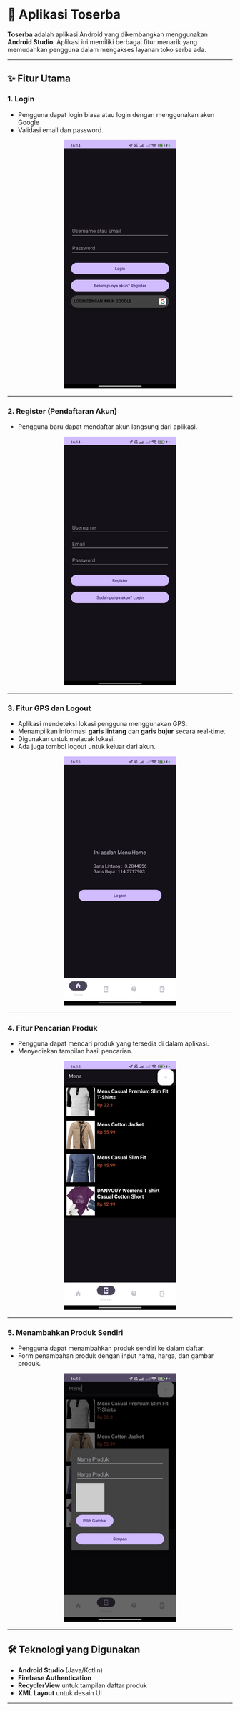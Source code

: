 # 🛒 Aplikasi Toserba

**Toserba** adalah aplikasi Android yang dikembangkan menggunakan **Android Studio**. Aplikasi ini memiliki berbagai fitur menarik yang memudahkan pengguna dalam mengakses layanan toko serba ada.

---

## ✨ Fitur Utama

### 1. Login
- Pengguna dapat login biasa atau login dengan menggunakan akun Google
- Validasi email dan password.

<div style="text-align: center;">
  <img src="screenshots/HalamanLogin.jpg" alt="Capture layar" width="250" />
</div>


---

### 2. Register (Pendaftaran Akun)
- Pengguna baru dapat mendaftar akun langsung dari aplikasi.

<div style="text-align: center;">
  <img src="screenshots/HalamanRegister.jpg" alt="Capture layar" width="250" />
</div>

---

### 3. Fitur GPS dan Logout
- Aplikasi mendeteksi lokasi pengguna menggunakan GPS.
- Menampilkan informasi **garis lintang** dan **garis bujur** secara real-time.
- Digunakan untuk melacak lokasi.
- Ada juga tombol logout untuk keluar dari akun.

<div style="text-align: center;">
  <img src="screenshots/GPSdanLogout.jpg" alt="Capture layar" width="250" />
</div>

---

### 4. Fitur Pencarian Produk
- Pengguna dapat mencari produk yang tersedia di dalam aplikasi.
- Menyediakan tampilan hasil pencarian.

<div style="text-align: center;">
  <img src="screenshots/FiturPencarian.jpg" alt="Capture layar" width="250" />
</div>

---

### 5. Menambahkan Produk Sendiri
- Pengguna dapat menambahkan produk sendiri ke dalam daftar.
- Form penambahan produk dengan input nama, harga, dan gambar produk.

<div style="text-align: center;">
  <img src="screenshots/MenambahProduk.jpg" alt="Capture layar" width="250" />
</div>

---

## 🛠️ Teknologi yang Digunakan

- **Android Studio** (Java/Kotlin)
- **Firebase Authentication** 
- **RecyclerView** untuk tampilan daftar produk
- **XML Layout** untuk desain UI

---
